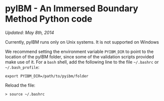 pyIBM - An Immersed Boundary Method Python code
===============================================

*Updated: May 8th, 2014*

Currently, pyIBM runs only on Unix systems. It is not supported on Windows

We recommend setting the environment variable `PYIBM_DIR` to point to the location of the pyIBM folder, since some of the validation scripts provided make use of it. For a `bash` shell, add the following line to the file `~/.bashrc` or `~/.bash_profile`:

	export PYIBM_DIR=/path/to/pyibm/folder

Reload the file:

	> source ~/.bashrc

